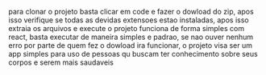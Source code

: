 para clonar o projeto basta clicar em code e fazer o dowload do zip, apos isso verifique se todas as devidas extensoes estao instaladas, apos isso extraia os arquivos e execute
o projeto funciona de forma simples com react, basta executar de maneira simples e padrao, se nao ouver nenhum erro por parte de quem fez o dowload ira funcionar, o projeto visa ser um app simples para uso de pessoas qu buscam ter conhecimento sobre seus corpos e serem mais saudaveis 
